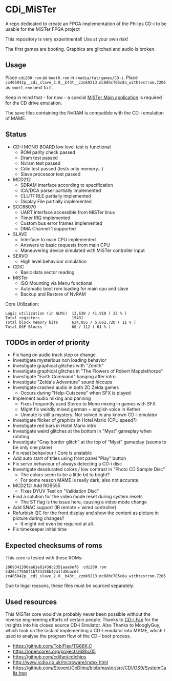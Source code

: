 # CDi_MiSTer

A repo dedicated to create an FPGA implementation of the Philips CD-i to be usable for the MiSTer FPGA project

This repository is very experimental! Use at your own risk!

The first games are booting. Graphics are glitched and audio is broken.

## Usage

Place `cdi200.rom` as `boot0.rom` in `/media/fat/games/CD-i`.
Place `zx405042p__cdi_slave_2.0__b43t__zzmk9213.mc68hc705c8a_withtestrom.7206` as `boot1.rom` next to it.

Keep in mind that - for now - a special [MiSTer Main application](https://github.com/Slamy/Main_MiSTer) is required for the CD drive emulation.

The save files containing the NvRAM is compatible with the CD-i emulation of MAME.

## Status

* CD-I MONO BOARD low level test is functional
    * ROM parity check passed
    * Dram test passed
    * Nvram test passed
    * Cdic test passed (tests only memory...)
    * Slave processor test passed
* MCD212
    * SDRAM interface according to specification
    * ICA/DCA parser partially implemented
    * CLUT7 RLE partially implemented
    * Display File partially implemented
* SCC68070
    * UART interface accessible from MiSTer linux
    * Timer IRQ implemented
    * Custom bus error frames implemented
    * DMA Channel 1 supported
* SLAVE
    * Interface to main CPU implemented
    * Answers to basic requests from main CPU
    * Maneuvering device simulated with MiSTer controller input
* SERVO
    * High level behaviour simulation
* CDIC
    * Basic data sector reading
* MiSTer
    * ISO Mounting via Menu functional
    * Automatic boot rom loading for main cpu and slave
    * Backup and Restore of NvRAM

Core Utilization:

    Logic utilization (in ALMs)  13,630 / 41,910 ( 33 % )
    Total registers              15431
    Total block memory bits      634,055 / 5,662,720 ( 11 % )
    Total DSP Blocks             68 / 112 ( 61 % )

## TODOs in order of priority

* Fix hang on audio track stop or change
* Investigate mysterious non loading behavior
* Investigate graphical glitches with "Zenith"
* Investigate graphical glitches in "The Flowers of Robert Mapplethorpe"
* Investigate "Earth Command" hanging after intro
* Investigate "Zelda's Adventure" sound hiccups
* Investigate crashed audio in both 2D Zelda games
    * Occurs during "Help-Cutscene" when SFX is played
* Implement audio mixing and panning
    * Fixes frequently used Stereo to Mono mixing in games with SFX
    * Might fix weirdly mixed german + english voice in Kether
    * Unmute is still a mystery. Not solved in any known CD-i emulator
* Investigate flicker of graphics in Hotel Mario (CPU speed?)
* Investigate red bars in Hotel Mario intro
* Investigate weird glitches at the bottom in "Myst" gameplay when rotating
* Investigate "Gray border glitch" at the top of "Myst" gameplay (seems to be only one plane)
* Fix reset behaviour / Core is unstable
* Add auto start of titles using front panel "Play" button
* Fix servo behaviour of always detecting a CD-i disc
* Investigate desaturated colors / low contrast in "Photo CD Sample Disc"
    * The colors seem to be a little bit to bright?
    * For some reason MAME is really dark, also not accurate
* MCD212: Add RGB555
    * Fixes DYUV Test on "Validation Disc"
* Find a solution for the video mode reset during system resets
    * The ST flag is the issue here, causing a video mode change
* Add SNAC support (IR remote + wired controller)
* Refurbish I2C for the front display and show the content as picture in picture during changes?
    * It might not even be required at all.
* Fix timekeeper initial time

## Expected checksums of roms

This core is tested with these ROMs:

    2969341396aa61e0143dc2351aaa6ef6  cdi200.rom
    3d20cf7550f1b723158b42a1fd5bac62  zx405042p__cdi_slave_2.0__b43t__zzmk9213.mc68hc705c8a_withtestrom.7206

Due to legal reasons, these files must be sourced separately.

## Used resources

This MiSTer core would've probably never been possible without the reverse engineering efforts of certain people.
Thanks to [CD-i Fan](https://www.cdiemu.org/) for the insights into his closed source CD-i Emulator.
Also Thanks to MooglyGuy, which took on the task of implementing a CD-i emulator into MAME, which I used to analyse
the program flow of the CD-i boot process.

* https://github.com/TobiFlex/TG68K.C
* https://opencores.org/projects/68hc05
* https://github.com/cdifan/cdichips
* http://www.icdia.co.uk/microware/index.html
* https://github.com/Stovent/CeDImu/blob/master/src/CDI/OS9/SystemCalls.hpp

